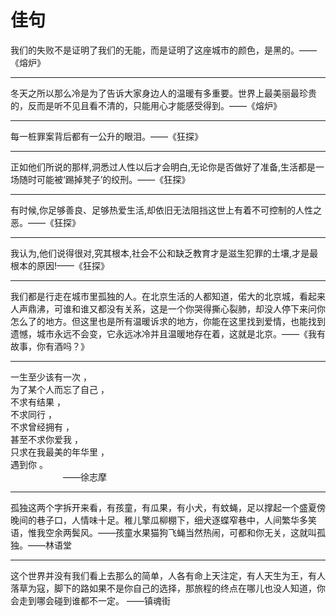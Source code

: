 # 佳句

我们的失败不是证明了我们的无能，而是证明了这座城市的颜色，是黑的。——《熔炉》

----------

冬天之所以那么冷是为了告诉大家身边人的温暖有多重要。世界上最美丽最珍贵的，反而是听不见且看不清的，只能用心才能感受得到。——《熔炉》

----------

每一桩罪案背后都有一公升的眼泪。——《狂探》

----------

正如他们所说的那样,洞悉过人性以后才会明白,无论你是否做好了准备,生活都是一场随时可能被‘踢掉凳子’的绞刑。——《狂探》

----------

有时候,你足够善良、足够热爱生活,却依旧无法阻挡这世上有着不可控制的人性之恶。——《狂探》

----------

我认为,他们说得很对,究其根本,社会不公和缺乏教育才是滋生犯罪的土壤,才是最根本的原因!——《狂探》

----------

我们都是行走在城市里孤独的人。在北京生活的人都知道，偌大的北京城，看起来人声鼎沸，可谁和谁又都没有关系，这是一个你哭得撕心裂肺，却没人停下来问你怎么了的地方。但这里也是所有温暖诉求的地方，你能在这里找到爱情，也能找到遗憾，城市永远不会变，它永远冰冷并且温暖地存在着，这就是北京。——《我有故事，你有酒吗？》

----------

一生至少该有一次 ，<br>
为了某个人而忘了自己 ，<br>
不求有结果 ，<br>
不求同行 ，<br>
不求曾经拥有 ，<br>
甚至不求你爱我 ，<br>
只求在我最美的年华里 ，<br>
遇到你 。<br>
&emsp;&emsp;&emsp;&emsp;&emsp;&emsp;——徐志摩

----------

孤独这两个字拆开来看，有孩童，有瓜果，有小犬，有蚊蝇，足以撑起一个盛夏傍晚间的巷子口，人情味十足。稚儿擎瓜柳棚下，细犬逐蝶窄巷中，人间繁华多笑语，惟我空余两鬓风。——孩童水果猫狗飞蝇当然热闹，可都和你无关，这就叫孤独。——林语堂

----------

这个世界并没有我们看上去那么的简单，人各有命上天注定，有人天生为王，有人落草为寇，脚下的路如果不是你自己的选择，那旅程的终点在哪儿也没人知道，你会走到哪会碰到谁都不一定。 ——镇魂街
                                                       

                  
                                              
